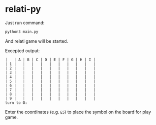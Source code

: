 # relati-py

Just run command:

```bash
python3 main.py
```

And relati game will be started.

Excepted output:

```
|   | A | B | C | D | E | F | G | H | I |
| 1 |   |   |   |   |   |   |   |   |   |
| 2 |   |   |   |   |   |   |   |   |   |
| 3 |   |   |   |   |   |   |   |   |   |
| 4 |   |   |   |   |   |   |   |   |   |
| 5 |   |   |   |   |   |   |   |   |   |
| 6 |   |   |   |   |   |   |   |   |   |
| 7 |   |   |   |   |   |   |   |   |   |
| 8 |   |   |   |   |   |   |   |   |   |
| 9 |   |   |   |   |   |   |   |   |   |
turn to O: 
```

Enter the coordinates (e.g. `E5`) to place the symbol on the board for play game.
